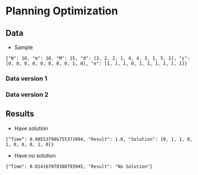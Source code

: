 # Planning Optimization

## Data
- Sample
```
{"N": 10, "m": 10, "M": 15, "d": [2, 2, 2, 1, 4, 4, 3, 1, 5, 1], "s": [0, 0, 0, 0, 0, 0, 0, 0, 1, 0], "e": [1, 1, 1, 0, 1, 1, 1, 1, 1, 1]}
```

### Data version 1

### Data version 2

## Results
- Have solution
```
{"Time": 0.005537986755371094, "Result": 1.0, "Solution": [0, 1, 1, 0, 1, 0, 0, 0, 1, 0]}
```
- Have no solution
```
{"Time": 0.014167070388793945, "Result": "No Solution"}
```